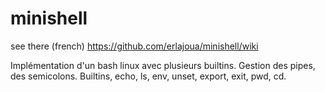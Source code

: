 # minishell

see there (french) https://github.com/erlajoua/minishell/wiki

Implémentation d'un bash linux avec plusieurs builtins.
Gestion des pipes, des semicolons.
Builtins, echo, ls, env, unset, export, exit, pwd, cd.
